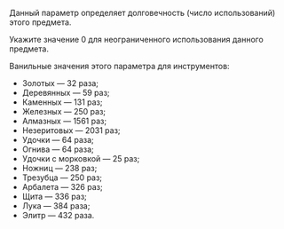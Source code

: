 Данный параметр определяет долговечность (число использований) этого предмета.

Укажите значение 0 для неограниченного использования данного предмета.

Ванильные значения этого параметра для инструментов:

* Золотых — 32 раза;
* Деревянных — 59 раз;
* Каменных — 131 раз;
* Железных — 250 раз;
* Алмазных — 1561 раз;
* Незеритовых — 2031 раз;
* Удочки — 64 раза;
* Огнива — 64 раза;
* Удочки с морковкой — 25 раз;
* Ножниц — 238 раз;
* Трезубца — 250 раз;
* Арбалета — 326 раз;
* Щита — 336 раз;
* Лука — 384 раза;
* Элитр — 432 раза.